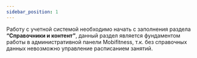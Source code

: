 ```yaml
---
sidebar_position: 1
---
```


Работу с учетной системой необходимо начать с заполнения раздела **“Справочники и контент”**, данный раздел является фундаментом работы в административной панели Mobifitness, т.к. без справочных данных невозможно управление расписанием занятий.
